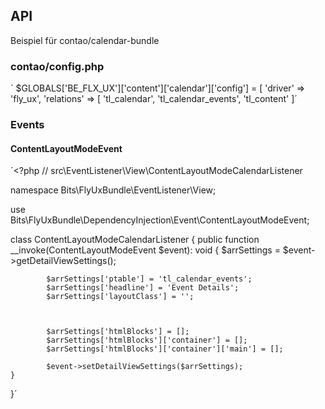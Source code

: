 ## API 

Beispiel für contao/calendar-bundle

### contao/config.php



´    $GLOBALS['BE_FLX_UX']['content']['calendar']['config']  = [
                'driver' => 'fly_ux',
                'relations' => [
                    'tl_calendar', 
                    'tl_calendar_events',
                    'tl_content'
                        ]´
                        
### Events

#### ContentLayoutModeEvent



´<?php
// src\EventListener\View\ContentLayoutModeCalendarListener


namespace Bits\FlyUxBundle\EventListener\View;

use Bits\FlyUxBundle\DependencyInjection\Event\ContentLayoutModeEvent;

class ContentLayoutModeCalendarListener
{
    public function __invoke(ContentLayoutModeEvent $event): void
    {
            $arrSettings = $event->getDetailViewSettings();

            $arrSettings['ptable'] = 'tl_calendar_events';
            $arrSettings['headline'] = 'Event Details';
            $arrSettings['layoutClass'] = '';


                                     
            $arrSettings['htmlBlocks'] = [];
            $arrSettings['htmlBlocks']['container'] = [];
            $arrSettings['htmlBlocks']['container']['main'] = [];
            
            $event->setDetailViewSettings($arrSettings);
    }
    
}´

